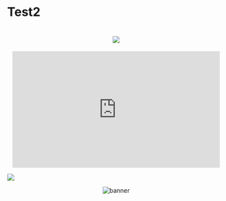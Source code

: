# Test2
<h1 align="center">
 <img src="https://imgur.com/gallery/qJVEWkg" />
</h1>

<p align="center">
  <iframe src="https://giphy.com/embed/1iqj5MXG4zqdzXsBJD" width="480" height="270" frameBorder="0" class="giphy-embed" allowFullScreen></iframe>
  
</p>

![](https://i.imgur.com/qJVEWkg.gif)

<p align="center">
 <img src="(https://giphy.com/gifs/macys-independence-day-4th-of-july-1iqj5MXG4zqdzXsBJD)" alt="banner"></img>
</p>
